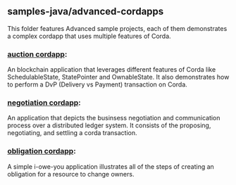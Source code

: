 ## samples-java/advanced-cordapps

This folder features Advanced sample projects, each of them demonstrates a complex cordapp that uses multiple features of Corda.


### [auction cordapp](./auction-cordapp):
An blockchain application that leverages different features of Corda like SchedulableState, StatePointer
and OwnableState. It also demonstrates how to perform a DvP (Delivery vs Payment) transaction on Corda.

### [negotiation cordapp](./negotiation-cordapp):
An application that depicts the businsess negotiation and communication process over a distributed ledger system.
It consists of the proposing, negotiating, and settling a corda transaction.

### [obligation cordapp](./obligation-cordapp):
A simple i-owe-you application illustrates all of the steps of creating an obligation for a resource to change owners.



